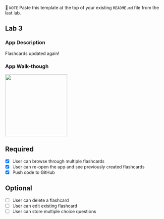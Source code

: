 📝 `NOTE` Paste this template at the top of your existing `README.md` file from the last lab.

## Lab 3

### App Description
Flashcards updated again!

### App Walk-though

<img src="https://im5.ezgif.com/tmp/ezgif-5-d8c9222e25.webp" width=200><br>

## Required
- [x] User can browse through multiple flashcards
- [x] User can re-open the app and see previously created flashcards
- [x] Push code to GitHub
## Optional
- [ ] User can delete a flashcard
- [ ] User can edit existing flashcard
- [ ] User can store multiple choice questions
